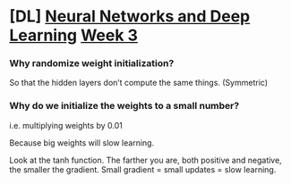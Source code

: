 # \[DL\] [Neural Networks and Deep Learning](https://www.coursera.org/learn/neural-networks-deep-learning/home/welcome) [Week 3](https://www.coursera.org/learn/neural-networks-deep-learning/home/week/3)

### Why randomize weight initialization?

So that the hidden layers don’t compute the same things. (Symmetric)

### Why do we initialize the weights to a small number?

i.e. multiplying weights by 0.01

Because big weights will slow learning.

Look at the tanh function. The farther you are, both positive and negative, the smaller the gradient. Small gradient = small updates = slow learning.
